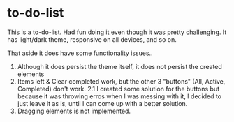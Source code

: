 # to-do-list
This is a to-do-list. Had fun doing it even though it was pretty challenging. 
It has light/dark theme, responsive on all devices, and so on.

That aside it does have some functionality issues.. 

1. Although it does persist the theme itself, it does not persist the created elements
2. Items left & Clear completed work, but the other 3 "buttons" (All, Active, Completed) don't work. 
2.1 I created some solution for the buttons but because it was throwing erros when I was messing with it, I decided to just leave it as is, until I can come up with a better solution. 
3. Dragging elements is not implemented.
